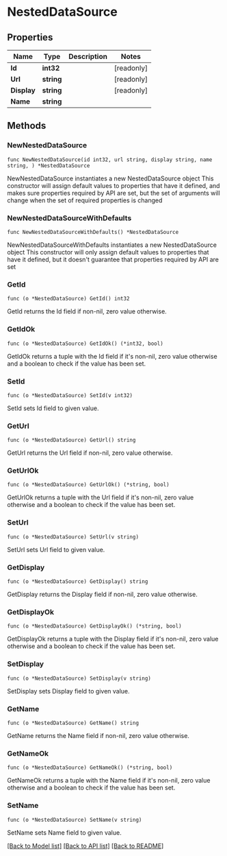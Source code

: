 # NestedDataSource

## Properties

Name | Type | Description | Notes
------------ | ------------- | ------------- | -------------
**Id** | **int32** |  | [readonly] 
**Url** | **string** |  | [readonly] 
**Display** | **string** |  | [readonly] 
**Name** | **string** |  | 

## Methods

### NewNestedDataSource

`func NewNestedDataSource(id int32, url string, display string, name string, ) *NestedDataSource`

NewNestedDataSource instantiates a new NestedDataSource object
This constructor will assign default values to properties that have it defined,
and makes sure properties required by API are set, but the set of arguments
will change when the set of required properties is changed

### NewNestedDataSourceWithDefaults

`func NewNestedDataSourceWithDefaults() *NestedDataSource`

NewNestedDataSourceWithDefaults instantiates a new NestedDataSource object
This constructor will only assign default values to properties that have it defined,
but it doesn't guarantee that properties required by API are set

### GetId

`func (o *NestedDataSource) GetId() int32`

GetId returns the Id field if non-nil, zero value otherwise.

### GetIdOk

`func (o *NestedDataSource) GetIdOk() (*int32, bool)`

GetIdOk returns a tuple with the Id field if it's non-nil, zero value otherwise
and a boolean to check if the value has been set.

### SetId

`func (o *NestedDataSource) SetId(v int32)`

SetId sets Id field to given value.


### GetUrl

`func (o *NestedDataSource) GetUrl() string`

GetUrl returns the Url field if non-nil, zero value otherwise.

### GetUrlOk

`func (o *NestedDataSource) GetUrlOk() (*string, bool)`

GetUrlOk returns a tuple with the Url field if it's non-nil, zero value otherwise
and a boolean to check if the value has been set.

### SetUrl

`func (o *NestedDataSource) SetUrl(v string)`

SetUrl sets Url field to given value.


### GetDisplay

`func (o *NestedDataSource) GetDisplay() string`

GetDisplay returns the Display field if non-nil, zero value otherwise.

### GetDisplayOk

`func (o *NestedDataSource) GetDisplayOk() (*string, bool)`

GetDisplayOk returns a tuple with the Display field if it's non-nil, zero value otherwise
and a boolean to check if the value has been set.

### SetDisplay

`func (o *NestedDataSource) SetDisplay(v string)`

SetDisplay sets Display field to given value.


### GetName

`func (o *NestedDataSource) GetName() string`

GetName returns the Name field if non-nil, zero value otherwise.

### GetNameOk

`func (o *NestedDataSource) GetNameOk() (*string, bool)`

GetNameOk returns a tuple with the Name field if it's non-nil, zero value otherwise
and a boolean to check if the value has been set.

### SetName

`func (o *NestedDataSource) SetName(v string)`

SetName sets Name field to given value.



[[Back to Model list]](../README.md#documentation-for-models) [[Back to API list]](../README.md#documentation-for-api-endpoints) [[Back to README]](../README.md)


